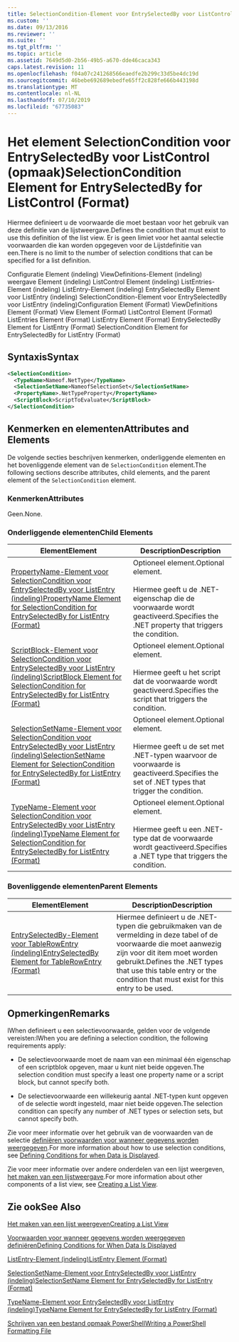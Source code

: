 ```yaml
---
title: SelectionCondition-Element voor EntrySelectedBy voor ListControl (indeling) | Microsoft Docs
ms.custom: ''
ms.date: 09/13/2016
ms.reviewer: ''
ms.suite: ''
ms.tgt_pltfrm: ''
ms.topic: article
ms.assetid: 7649d5d0-2b56-49b5-a670-dde46caca343
caps.latest.revision: 11
ms.openlocfilehash: f04a07c241268566eaedfe2b299c33d5be4dc19d
ms.sourcegitcommit: 46bebe692689ebedfe65ff2c828fe666b443198d
ms.translationtype: MT
ms.contentlocale: nl-NL
ms.lasthandoff: 07/10/2019
ms.locfileid: "67735083"
---
```

# <a name="selectioncondition-element-for-entryselectedby-for-listcontrol-format"></a><span data-ttu-id="11d5b-102">Het element SelectionCondition voor EntrySelectedBy voor ListControl (opmaak)</span><span class="sxs-lookup"><span data-stu-id="11d5b-102">SelectionCondition Element for EntrySelectedBy for ListControl (Format)</span></span>

<span data-ttu-id="11d5b-103">Hiermee definieert u de voorwaarde die moet bestaan voor het gebruik van deze definitie van de lijstweergave.</span><span class="sxs-lookup"><span data-stu-id="11d5b-103">Defines the condition that must exist to use this definition of the list view.</span></span> <span data-ttu-id="11d5b-104">Er is geen limiet voor het aantal selectie voorwaarden die kan worden opgegeven voor de Lijstdefinitie van een.</span><span class="sxs-lookup"><span data-stu-id="11d5b-104">There is no limit to the number of selection conditions that can be specified for a list definition.</span></span>

<span data-ttu-id="11d5b-105">Configuratie Element (indeling) ViewDefinitions-Element (indeling) weergave Element (indeling) ListControl Element (indeling) ListEntries-Element (indeling) ListEntry-Element (indeling) EntrySelectedBy Element voor ListEntry (indeling) SelectionCondition-Element voor EntrySelectedBy voor ListEntry (indeling)</span><span class="sxs-lookup"><span data-stu-id="11d5b-105">Configuration Element (Format) ViewDefinitions Element (Format) View Element (Format) ListControl Element (Format) ListEntries Element (Format) ListEntry Element (Format) EntrySelectedBy Element for ListEntry (Format) SelectionCondition Element for EntrySelectedBy for ListEntry (Format)</span></span>

## <a name="syntax"></a><span data-ttu-id="11d5b-106">Syntaxis</span><span class="sxs-lookup"><span data-stu-id="11d5b-106">Syntax</span></span>

```xml
<SelectionCondition>
  <TypeName>Nameof.NetType</TypeName>
  <SelectionSetName>NameofSelectionSet</SelectionSetName>
  <PropertyName>.NetTypeProperty</PropertyName>
  <ScriptBlock>ScriptToEvaluate</ScriptBlock>
</SelectionCondition>
```

## <a name="attributes-and-elements"></a><span data-ttu-id="11d5b-107">Kenmerken en elementen</span><span class="sxs-lookup"><span data-stu-id="11d5b-107">Attributes and Elements</span></span>

<span data-ttu-id="11d5b-108">De volgende secties beschrijven kenmerken, onderliggende elementen en het bovenliggende element van de `SelectionCondition` element.</span><span class="sxs-lookup"><span data-stu-id="11d5b-108">The following sections describe attributes, child elements, and the parent element of the `SelectionCondition` element.</span></span>

### <a name="attributes"></a><span data-ttu-id="11d5b-109">Kenmerken</span><span class="sxs-lookup"><span data-stu-id="11d5b-109">Attributes</span></span>

<span data-ttu-id="11d5b-110">Geen.</span><span class="sxs-lookup"><span data-stu-id="11d5b-110">None.</span></span>

### <a name="child-elements"></a><span data-ttu-id="11d5b-111">Onderliggende elementen</span><span class="sxs-lookup"><span data-stu-id="11d5b-111">Child Elements</span></span>

|<span data-ttu-id="11d5b-112">Element</span><span class="sxs-lookup"><span data-stu-id="11d5b-112">Element</span></span>|<span data-ttu-id="11d5b-113">Description</span><span class="sxs-lookup"><span data-stu-id="11d5b-113">Description</span></span>|
|-------------|-----------------|
|[<span data-ttu-id="11d5b-114">PropertyName-Element voor SelectionCondition voor EntrySelectedBy voor ListEntry (indeling)</span><span class="sxs-lookup"><span data-stu-id="11d5b-114">PropertyName Element for SelectionCondition for EntrySelectedBy for ListEntry (Format)</span></span>](./propertyname-element-for-selectioncondition-for-entryselectedby-for-listcontrol-format.md)|<span data-ttu-id="11d5b-115">Optioneel element.</span><span class="sxs-lookup"><span data-stu-id="11d5b-115">Optional element.</span></span><br /><br /> <span data-ttu-id="11d5b-116">Hiermee geeft u de .NET-eigenschap die de voorwaarde wordt geactiveerd.</span><span class="sxs-lookup"><span data-stu-id="11d5b-116">Specifies the .NET property that triggers the condition.</span></span>|
|[<span data-ttu-id="11d5b-117">ScriptBlock-Element voor SelectionCondition voor EntrySelectedBy voor ListEntry (indeling)</span><span class="sxs-lookup"><span data-stu-id="11d5b-117">ScriptBlock Element for SelectionCondition for EntrySelectedBy for ListEntry (Format)</span></span>](./scriptblock-element-for-selectioncondition-for-entryselectedby-for-listcontrol-format.md)|<span data-ttu-id="11d5b-118">Optioneel element.</span><span class="sxs-lookup"><span data-stu-id="11d5b-118">Optional element.</span></span><br /><br /> <span data-ttu-id="11d5b-119">Hiermee geeft u het script dat de voorwaarde wordt geactiveerd.</span><span class="sxs-lookup"><span data-stu-id="11d5b-119">Specifies the script that triggers the condition.</span></span>|
|[<span data-ttu-id="11d5b-120">SelectionSetName-Element voor SelectionCondition voor EntrySelectedBy voor ListEntry (indeling)</span><span class="sxs-lookup"><span data-stu-id="11d5b-120">SelectionSetName Element for SelectionCondition for EntrySelectedBy for ListEntry (Format)</span></span>](./selectionsetname-element-for-selectioncondition-for-entryselectedby-for-listentry-format.md)|<span data-ttu-id="11d5b-121">Optioneel element.</span><span class="sxs-lookup"><span data-stu-id="11d5b-121">Optional element.</span></span><br /><br /> <span data-ttu-id="11d5b-122">Hiermee geeft u de set met .NET-typen waarvoor de voorwaarde is geactiveerd.</span><span class="sxs-lookup"><span data-stu-id="11d5b-122">Specifies the set of .NET types that trigger the condition.</span></span>|
|[<span data-ttu-id="11d5b-123">TypeName-Element voor SelectionCondition voor EntrySelectedBy voor ListEntry (indeling)</span><span class="sxs-lookup"><span data-stu-id="11d5b-123">TypeName Element for SelectionCondition for EntrySelectedBy for ListEntry (Format)</span></span>](./typename-element-for-selectioncondition-for-entryselectedby-for-listcontrol-format.md)|<span data-ttu-id="11d5b-124">Optioneel element.</span><span class="sxs-lookup"><span data-stu-id="11d5b-124">Optional element.</span></span><br /><br /> <span data-ttu-id="11d5b-125">Hiermee geeft u een .NET-type dat de voorwaarde wordt geactiveerd.</span><span class="sxs-lookup"><span data-stu-id="11d5b-125">Specifies a .NET type that triggers the condition.</span></span>|

### <a name="parent-elements"></a><span data-ttu-id="11d5b-126">Bovenliggende elementen</span><span class="sxs-lookup"><span data-stu-id="11d5b-126">Parent Elements</span></span>

|<span data-ttu-id="11d5b-127">Element</span><span class="sxs-lookup"><span data-stu-id="11d5b-127">Element</span></span>|<span data-ttu-id="11d5b-128">Description</span><span class="sxs-lookup"><span data-stu-id="11d5b-128">Description</span></span>|
|-------------|-----------------|
|[<span data-ttu-id="11d5b-129">EntrySelectedBy-Element voor TableRowEntry (indeling)</span><span class="sxs-lookup"><span data-stu-id="11d5b-129">EntrySelectedBy Element for TableRowEntry (Format)</span></span>](./entryselectedby-element-for-tablerowentry-for-tablecontrol-format.md)|<span data-ttu-id="11d5b-130">Hiermee definieert u de .NET-typen die gebruikmaken van de vermelding in deze tabel of de voorwaarde die moet aanwezig zijn voor dit item moet worden gebruikt.</span><span class="sxs-lookup"><span data-stu-id="11d5b-130">Defines the .NET types that use this table entry or the condition that must exist for this entry to be used.</span></span>|

## <a name="remarks"></a><span data-ttu-id="11d5b-131">Opmerkingen</span><span class="sxs-lookup"><span data-stu-id="11d5b-131">Remarks</span></span>

<span data-ttu-id="11d5b-132">lWhen definieert u een selectievoorwaarde, gelden voor de volgende vereisten:</span><span class="sxs-lookup"><span data-stu-id="11d5b-132">lWhen you are defining a selection condition, the following requirements apply:</span></span>

- <span data-ttu-id="11d5b-133">De selectievoorwaarde moet de naam van een minimaal één eigenschap of een scriptblok opgeven, maar u kunt niet beide opgeven.</span><span class="sxs-lookup"><span data-stu-id="11d5b-133">The selection condition must specify a least one property name or a script block, but cannot specify both.</span></span>

- <span data-ttu-id="11d5b-134">De selectievoorwaarde een willekeurig aantal .NET-typen kunt opgeven of de selectie wordt ingesteld, maar niet beide opgeven.</span><span class="sxs-lookup"><span data-stu-id="11d5b-134">The selection condition can specify any number of .NET types or selection sets, but cannot specify both.</span></span>

<span data-ttu-id="11d5b-135">Zie voor meer informatie over het gebruik van de voorwaarden van de selectie [definiëren voorwaarden voor wanneer gegevens worden weergegeven](./defining-conditions-for-displaying-data.md).</span><span class="sxs-lookup"><span data-stu-id="11d5b-135">For more information about how to use selection conditions, see [Defining Conditions for when Data is Displayed](./defining-conditions-for-displaying-data.md).</span></span>

<span data-ttu-id="11d5b-136">Zie voor meer informatie over andere onderdelen van een lijst weergeven, [het maken van een lijstweergave](./creating-a-list-view.md).</span><span class="sxs-lookup"><span data-stu-id="11d5b-136">For more information about other components of a list view, see [Creating a List View](./creating-a-list-view.md).</span></span>

## <a name="see-also"></a><span data-ttu-id="11d5b-137">Zie ook</span><span class="sxs-lookup"><span data-stu-id="11d5b-137">See Also</span></span>

[<span data-ttu-id="11d5b-138">Het maken van een lijst weergeven</span><span class="sxs-lookup"><span data-stu-id="11d5b-138">Creating a List View</span></span>](./creating-a-list-view.md)

[<span data-ttu-id="11d5b-139">Voorwaarden voor wanneer gegevens worden weergegeven definiëren</span><span class="sxs-lookup"><span data-stu-id="11d5b-139">Defining Conditions for When Data Is Displayed</span></span>](./defining-conditions-for-displaying-data.md)

[<span data-ttu-id="11d5b-140">ListEntry-Element (indeling)</span><span class="sxs-lookup"><span data-stu-id="11d5b-140">ListEntry Element (Format)</span></span>](./listentry-element-for-listcontrol-format.md)

[<span data-ttu-id="11d5b-141">SelectionSetName-Element voor EntrySelectedBy voor ListEntry (indeling)</span><span class="sxs-lookup"><span data-stu-id="11d5b-141">SelectionSetName Element for EntrySelectedBy for ListEntry (Format)</span></span>](./selectionsetname-element-for-entryselectedby-for-listcontrol-format.md)

[<span data-ttu-id="11d5b-142">TypeName-Element voor EntrySelectedBy voor ListEntry (indeling)</span><span class="sxs-lookup"><span data-stu-id="11d5b-142">TypeName Element for EntrySelectedBy for ListEntry (Format)</span></span>](/powershell/developer/format/typename-element-for-entryselectedby-for-listcontrol-format)

[<span data-ttu-id="11d5b-143">Schrijven van een bestand opmaak PowerShell</span><span class="sxs-lookup"><span data-stu-id="11d5b-143">Writing a PowerShell Formatting File</span></span>](./writing-a-powershell-formatting-file.md)
